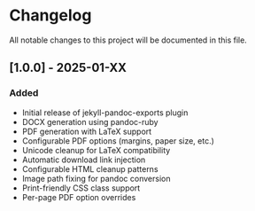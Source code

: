 # Changelog

All notable changes to this project will be documented in this file.

## [1.0.0] - 2025-01-XX

### Added
- Initial release of jekyll-pandoc-exports plugin
- DOCX generation using pandoc-ruby
- PDF generation with LaTeX support
- Configurable PDF options (margins, paper size, etc.)
- Unicode cleanup for LaTeX compatibility
- Automatic download link injection
- Configurable HTML cleanup patterns
- Image path fixing for pandoc conversion
- Print-friendly CSS class support
- Per-page PDF option overrides